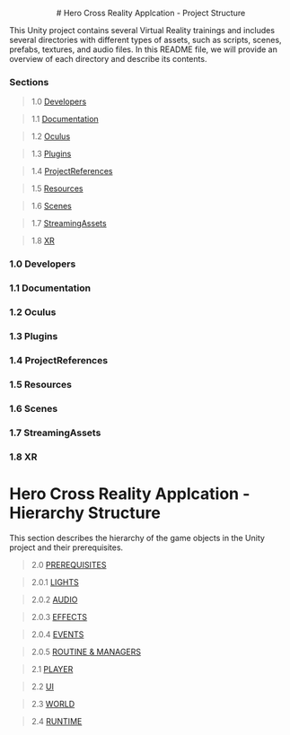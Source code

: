 <p align="center"> # Hero Cross Reality Applcation - Project Structure </p>

This Unity project contains several Virtual Reality trainings and includes several directories with different types of assets, such as scripts, scenes, prefabs, textures, and audio files. In this README file, we will provide an overview of each directory and describe its contents.

### Sections

> 1.0 [Developers](#structure-Developers)

> 1.1 [Documentation](#structure-Documentation)

> 1.2 [Oculus](#structure-Oculus)

> 1.3 [Plugins](#levels)

> 1.4 [ProjectReferences](#structure-ownership)

> 1.5 [Resources](#structure-Resources)

> 1.6 [Scenes](#structure-Scenes)

> 1.7 [StreamingAssets](#structure-StreamingAssets)

> 1.8 [XR](#scene-XR)


<a name="1.0"></a>
<a name="structure-Developers"></a>
### 1.0 Developers

<a name="1.1"></a>
<a name="structure-Documentation"></a>
### 1.1 Documentation

<a name="1.2"></a>
<a name="structure-Oculus"></a>
### 1.2 Oculus

<a name="1.3"></a>
<a name="structure-Plugins"></a>
### 1.3 Plugins

<a name="1.4"></a>
<a name="structure-ProjectReferences"></a>
### 1.4 ProjectReferences

<a name="1.5"></a>
<a name="structure-Resources"></a>
### 1.5 Resources

<a name="1.6"></a>
<a name="structure-Scenes"></a>
### 1.6 Scenes

<a name="1.7"></a>
<a name="structure-StreamingAssets"></a>
### 1.7 StreamingAssets

<a name="1.8"></a>
<a name="structure-XR"></a>
### 1.8 XR

# Hero Cross Reality Applcation - Hierarchy Structure
This section describes the hierarchy of the game objects in the Unity project and their prerequisites.

> 2.0 [PREREQUISITES](#structure-PREREQUISITES)

> 2.0.1 [LIGHTS](#structure-PREREQUISITES)

> 2.0.2 [AUDIO](#structure-PREREQUISITES)

> 2.0.3 [EFFECTS](#structure-PREREQUISITES)

> 2.0.4 [EVENTS](#structure-PREREQUISITES)

> 2.0.5 [ROUTINE & MANAGERS](#structure-PREREQUISITES)

> 2.1 [PLAYER](#structure-PREREQUISITES)

> 2.2 [UI](#structure-PREREQUISITES)

> 2.3 [WORLD](#structure-PREREQUISITES)

> 2.4 [RUNTIME](#structure-PREREQUISITES)
